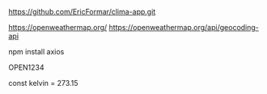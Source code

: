 https://github.com/EricFormar/clima-app.git

https://openweathermap.org/  <!-- api -->
https://openweathermap.org/api/geocoding-api

npm install axios  <!--  -->

OPEN1234

const kelvin = 273.15




